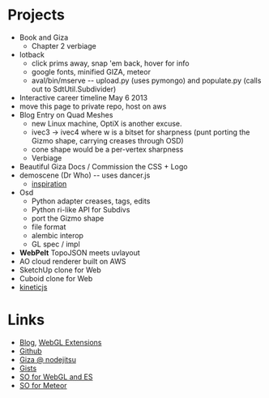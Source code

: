 
# Projects

- Book and Giza
  - Chapter 2 verbiage
- lotback
  - click prims away, snap 'em back, hover for info
  - google fonts, minified GIZA, meteor
  - aval/bin/mserve -- upload.py (uses pymongo) and populate.py (calls out to SdtUtil.Subdivider)
- Interactive career timeline May 6 2013 
- move this page to private repo, host on aws
- Blog Entry on Quad Meshes
  - new Linux machine, OptiX is another excuse.
  - ivec3 -> ivec4 where w is a bitset for sharpness (punt porting the Gizmo shape, carrying creases through OSD)
  - cone shape would be a per-vertex sharpness
  - Verbiage
- Beautiful Giza Docs / Commission the CSS + Logo
- demoscene (Dr Who) -- uses dancer.js
  - [inspiration](http://www.mrhobo.nl/hobovis/hobovis3.html)
- Osd
  - Python adapter creases, tags, edits
  - Python ri-like API for Subdivs
  - port the Gizmo shape
  - file format
  - alembic interop
  - GL spec / impl
- **WebPelt** TopoJSON meets uvlayout
- AO cloud renderer built on AWS
- SketchUp clone for Web
- Cuboid clone for Web
- [kineticjs](http://www.html5canvastutorials.com/kineticjs/html5-canvas-events-tutorials-introduction-with-kineticjs/)

# Links

- [Blog](http://github.prideout.net/), [WebGL Extensions](http://prideout.net/recipes/ExtensionViewer.html)
- [Github](https://github.com/prideout?tab=repositories)
- [Giza @ nodejitsu](http://giza.nodejitsu.com/)
- [Gists](https://gist.github.com/prideout)
- [SO for WebGL and ES](http://stackoverflow.com/questions/tagged/webgl%20or%20opengl-es)
- [SO for Meteor](http://stackoverflow.com/questions/tagged/meteor)
